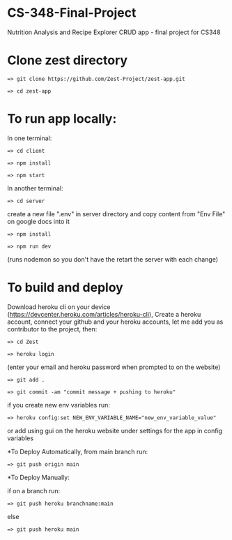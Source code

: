# CS-348-Final-Project

Nutrition Analysis and Recipe Explorer CRUD app - final project for CS348 

# Clone zest directory

    => git clone https://github.com/Zest-Project/zest-app.git
    
    => cd zest-app

# To run app locally: 

  In one terminal: 

    => cd client

    => npm install

    => npm start

  In another terminal:  

    => cd server

  create a new file ".env" in server directory and copy content from "Env File" on google docs into it

    => npm install

    => npm run dev 

  (runs nodemon so you don't have the retart the server with each change)



# To build and deploy

  Download heroku cli on your device (https://devcenter.heroku.com/articles/heroku-cli),
  Create a heroku account, connect your github and your heroku accounts, let me add you as contributor to the project, then:  

    => cd Zest

    => heroku login 

  (enter your email and heroku password when prompted to on the website)

    => git add .

    => git commit -am "commit message + pushing to heroku"

  if you create new env variables run: 

    => heroku config:set NEW_ENV_VARIABLE_NAME="new_env_variable_value" 

  or add using gui on the heroku website under settings for the app in config variables

  *To Deploy Automatically, from main branch run: 

    => git push origin main

  *To Deploy Manually:

  if on a branch run: 

    => git push heroku branchname:main 

  else 

    => git push heroku main
  
